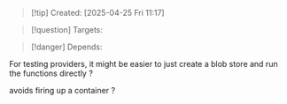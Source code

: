 
>[!tip] Created: [2025-04-25 Fri 11:17]

>[!question] Targets: 

>[!danger] Depends: 

For testing providers, it might be easier to just create a blob store and run the functions directly ?

avoids firing up a container ?